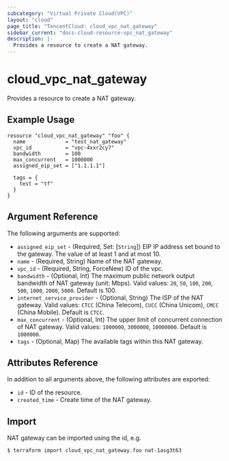 ```yaml
---
subcategory: "Virtual Private Cloud(VPC)"
layout: "cloud"
page_title: "TencentCloud: cloud_vpc_nat_gateway"
sidebar_current: "docs-cloud-resource-vpc_nat_gateway"
description: |-
  Provides a resource to create a NAT gateway.
---
```


# cloud_vpc_nat_gateway

Provides a resource to create a NAT gateway.

## Example Usage

```hcl
resource "cloud_vpc_nat_gateway" "foo" {
  name             = "test_nat_gateway"
  vpc_id           = "vpc-4xxr2cy7"
  bandwidth        = 100
  max_concurrent   = 1000000
  assigned_eip_set = ["1.1.1.1"]

  tags = {
    test = "tf"
  }
}
```

## Argument Reference

The following arguments are supported:

* `assigned_eip_set` - (Required, Set: [`String`]) EIP IP address set bound to the gateway. The value of at least 1 and at most 10.
* `name` - (Required, String) Name of the NAT gateway.
* `vpc_id` - (Required, String, ForceNew) ID of the vpc.
* `bandwidth` - (Optional, Int) The maximum public network output bandwidth of NAT gateway (unit: Mbps). Valid values: `20`, `50`, `100`, `200`, `500`, `1000`, `2000`, `5000`. Default is 100.
* `internet_service_provider` - (Optional, String) The ISP of the NAT gateway. Valid values: `CTCC` (China Telecom), `CUCC` (China Unicom), `CMCC` (China Mobile). Default is `CTCC`.
* `max_concurrent` - (Optional, Int) The upper limit of concurrent connection of NAT gateway. Valid values: `1000000`, `3000000`, `10000000`. Default is `1000000`.
* `tags` - (Optional, Map) The available tags within this NAT gateway.

## Attributes Reference

In addition to all arguments above, the following attributes are exported:

* `id` - ID of the resource.
* `created_time` - Create time of the NAT gateway.


## Import

NAT gateway can be imported using the id, e.g.

```
$ terraform import cloud_vpc_nat_gateway.foo nat-1asg3t63
```

